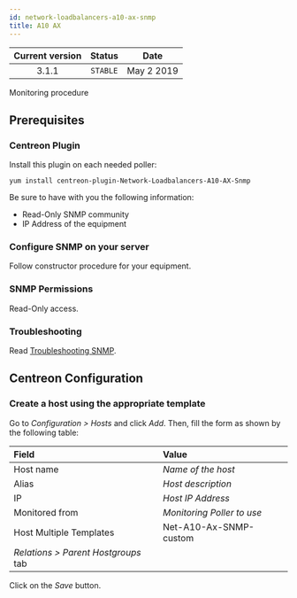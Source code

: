 ```yaml
---
id: network-loadbalancers-a10-ax-snmp
title: A10 AX
---
```


| Current version | Status | Date |
| :-: | :-: | :-: |
| 3.1.1 | `STABLE` | May  2 2019 |

Monitoring procedure

## Prerequisites

### Centreon Plugin

Install this plugin on each needed poller:

``` shell
yum install centreon-plugin-Network-Loadbalancers-A10-AX-Snmp
```

Be sure to have with you the following information:

  - Read-Only SNMP community
  - IP Address of the equipment

### Configure SNMP on your server

Follow constructor procedure for your equipment.

### SNMP Permissions

Read-Only access.

### Troubleshooting

Read [Troubleshooting SNMP](https://documentation.centreon.com/docs/centreon-plugins/en/latest/user/guide.html#snmp).

## Centreon Configuration

### Create a host using the appropriate template

Go to *Configuration \> Hosts* and click *Add*. Then, fill the form as shown by the following table:

| Field                                | Value                      |
| :----------------------------------- | :------------------------- |
| Host name                            | *Name of the host*         |
| Alias                                | *Host description*         |
| IP                                   | *Host IP Address*          |
| Monitored from                       | *Monitoring Poller to use* |
| Host Multiple Templates              | Net-A10-Ax-SNMP-custom     |
| *Relations \> Parent Hostgroups* tab |                            |

Click on the *Save* button.


